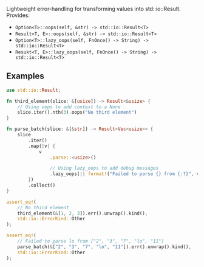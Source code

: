 Lightweight error-handling for transforming values into std::io::Result. Provides:

- `Option<T>::oops(self, &str) -> std::io::Result<T>`
- `Result<T, E>::oops(self, &str) -> std::io::Result<T>`
- `Option<T>::lazy_oops(self, FnOnce() -> String) -> std::io::Result<T>`
- `Resukt<T, E>::lazy_oops(self, FnOnce() -> String) -> std::io::Result<T>`

## Examples

```rust
use std::io::Result;

fn third_element(slice: &[usize]) -> Result<&usize> {
    // Using oops to add context to a None
    slice.iter().nth(3).oops("No third element")
}

fn parse_batch(slice: &[&str]) -> Result<Vec<usize>> {
    slice
        .iter()
        .map(|v| {
            v
                .parse::<usize>()

                // Using lazy_oops to add debug messages
                .lazy_oops(|| format!("Failed to parse {} from {:?}", v, slice))
        })
        .collect()
}

assert_eq!(
    // No third element
    third_element(&[1, 2, 3]).err().unwrap().kind(),
    std::io::ErrorKind::Other
);

assert_eq!(
    // Failed to parse lo from ["2", "3", "7", "lo", "11"]
    parse_batch(&["2", "3", "7", "lo", "11"]).err().unwrap().kind(),
    std::io::ErrorKind::Other
);
```
